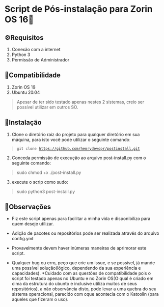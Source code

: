 # Script de Pós-instalação para Zorin OS 16🔧
## ⚙️Requisitos
1. Conexão com a internet
2. Python 3
3. Permissão de Administrador

## 🤔Compatibilidade
1. Zorin OS 16
2. Ubuntu 20.04
> Apesar de ter sido testado apenas nestes 2 sistemas, creio ser possível utilizar em outros SO.

## 📖Instalação
1. Clone o diretório raiz do projeto para qualquer diretório em sua máquina, para isto você pode utilizar o seguinte comando:
> <code>git clone https://github.com/henrydevopr/postinstall.git</code> 
2. Conceda permissão de execução ao arquivo post-install.py com o seguinte comando:
> sudo chmod +x ./post-install.py
3. execute o scrip como sudo:
> sudo python3 post-install.py

## 🎪Observações
* Fiz este script apenas para facilitar a minha vida e disponibilizo para quem deseje utilizar.

* Adição de pacotes ou repositórios pode ser realizada através do arquivo config.yml


* Provavelmente devem haver inúmeras maneiras de aprimorar este script.

* Qualquer bug ou erro, peço que crie um issue, e se possível, já mande uma possível solução(lógico, dependendo da sua experiência e capacidades).
*Cuidado com as questões de compatibilidade pois o script foi testado apenas no Ubuntu e no Zorin OS(O qual é criado em cima da estrutura do ubunto e inclusive utiliza muitos de seus repositórios), a não observância disto, pode levar a uma quebra do seu sistema operacional, parecido com oque acontecia com o Katoolin (para aqueles que fizeram o uso).